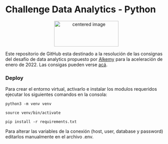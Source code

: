 # Challenge Data Analytics - Python
<p align="center">
	<img src="https://www.alkemy.org/static/media/alkemyLogo.2daef856.svg" width="200" height="80" alt="centered image"/>
</p>

Este repositorio de GitHub esta destinado a la resolución de las consignas del desafío de data analytics propuesto por [Alkemy](https://www.alkemy.org) para la aceleración de enero  de 2022. Las consigas pueden verse [acá](https://drive.google.com/file/d/1ZxBnjsof8yCZx1JVLVaq5DbRjvIIvfJs/).

### Deploy

Para crear el entorno virtual, activarlo e instalar los modulos requeridos ejecutar los siguientes comandos en la consola:

```
python3 -m venv venv
```
```
source venv/bin/activate
```
```
pip install -r requirements.txt
```

Para alterar las variables de la conexión (host, user, database y password) editarlos manualmente en el archivo .env.
